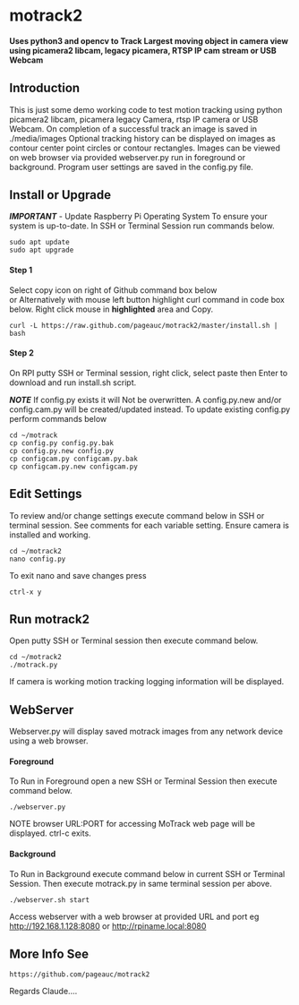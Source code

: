 # motrack2
#### Uses python3 and opencv to Track Largest moving object in camera view using picamera2 libcam, legacy picamera, RTSP IP cam stream or USB Webcam

## Introduction
This is just some demo working code to test motion tracking using python picamera2 libcam, picamera legacy Camera,  rtsp IP camera or USB Webcam.
On completion of a successful track an image is saved in ./media/images
Optional tracking history can be displayed on images as contour center point circles or contour rectangles.
Images can be viewed on web browser via provided webserver.py run in foreground or background. 
Program user settings are saved in the config.py file.

## Install or Upgrade
***IMPORTANT*** - Update Raspberry Pi Operating System To ensure your system is up-to-date.
In SSH or Terminal Session run commands below.

    sudo apt update
    sudo apt upgrade

#### Step 1
Select copy icon on right of Github command box below  
or Alternatively with mouse left button highlight curl command in code box below. Right click mouse in **highlighted** area and Copy.     

    curl -L https://raw.github.com/pageauc/motrack2/master/install.sh | bash

#### Step 2
On RPI putty SSH or Terminal session, right click, select paste then Enter to download and run install.sh script.

***NOTE*** If config.py exists it will Not be overwritten. A config.py.new and/or config.cam.py will be created/updated instead.
To update existing config.py perform commands below

    cd ~/motrack
    cp config.py config.py.bak
    cp config.py.new config.py
    cp configcam.py configcam.py.bak
    cp configcam.py.new configcam.py  

## Edit Settings
To review and/or change settings execute command below in SSH or terminal session.
See comments for each variable setting. Ensure camera is installed and working.

    cd ~/motrack2
    nano config.py

To exit nano and save changes press

    ctrl-x y

## Run motrack2
  Open putty SSH or Terminal session then execute command below.

    cd ~/motrack2
    ./motrack.py

If camera is working motion tracking logging information will be displayed.

## WebServer
Webserver.py will display saved motrack images from any network device using a web browser.

#### Foreground
To Run in Foreground open a new SSH or Terminal Session then execute command below.

    ./webserver.py

NOTE browser URL:PORT for accessing MoTrack web page will be displayed.  ctrl-c exits.

#### Background
To Run in Background execute command below in current SSH or Terminal Session. 
Then execute motrack.py in same terminal session per above.

    ./webserver.sh start

Access webserver with a web browser at provided URL and port  eg http://192.168.1.128:8080 or http://rpiname.local:8080

## More Info See

    https://github.com/pageauc/motrack2


Regards Claude....
